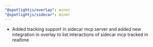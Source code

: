 ```yaml
---
"@spotlightjs/overlay": minor
"@spotlightjs/sidecar": minor
---
```


- Added tracking support in sidecar mcp server and added new integration in overlay to list interactions of sidecar mcp tracked in realtime
